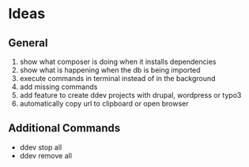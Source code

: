 # Ideas

## General

1. show what composer is doing when it installs dependencies
1. show what is happening when the db is being imported
1. execute commands in terminal instead of in the background
1. add missing commands
1. add feature to create ddev projects with drupal, wordpress or typo3
1. automatically copy url to clipboard or open browser

## Additional Commands

- ddev stop all
- ddev remove all
